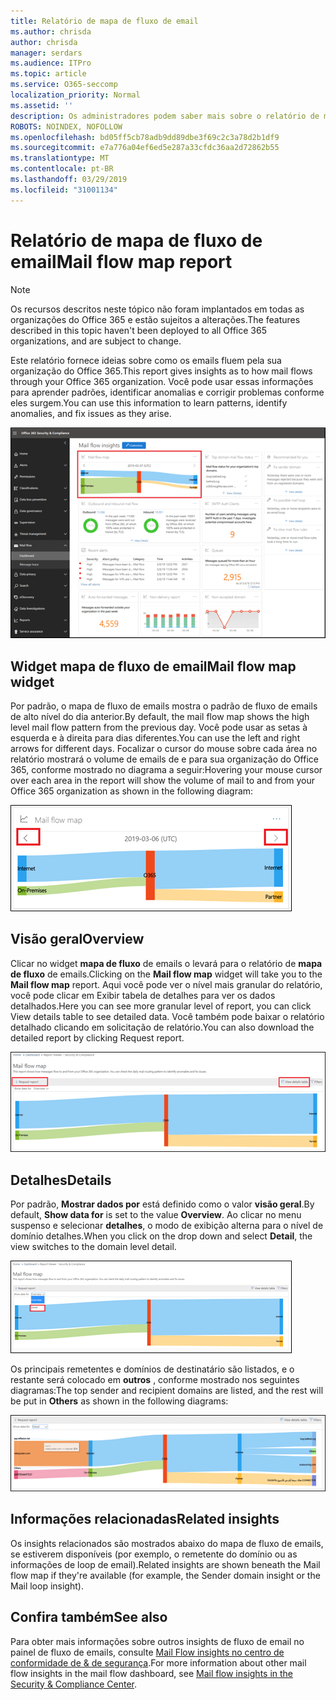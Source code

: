 ```yaml
---
title: Relatório de mapa de fluxo de email
ms.author: chrisda
author: chrisda
manager: serdars
ms.audience: ITPro
ms.topic: article
ms.service: O365-seccomp
localization_priority: Normal
ms.assetid: ''
description: Os administradores podem saber mais sobre o relatório de mapa de fluxo de emails no painel de fluxo de emails no centro de conformidade do & de segurança.
ROBOTS: NOINDEX, NOFOLLOW
ms.openlocfilehash: bd05ff5cb78adb9dd89dbe3f69c2c3a78d2b1df9
ms.sourcegitcommit: e7a776a04ef6ed5e287a33cfdc36aa2d72862b55
ms.translationtype: MT
ms.contentlocale: pt-BR
ms.lasthandoff: 03/29/2019
ms.locfileid: "31001134"
---
```

# <a name="mail-flow-map-report"></a><span data-ttu-id="1fe2c-103">Relatório de mapa de fluxo de email</span><span class="sxs-lookup"><span data-stu-id="1fe2c-103">Mail flow map report</span></span>

> [!NOTE]
> <span data-ttu-id="1fe2c-104">Os recursos descritos neste tópico não foram implantados em todas as organizações do Office 365 e estão sujeitos a alterações.</span><span class="sxs-lookup"><span data-stu-id="1fe2c-104">The features described in this topic haven't been deployed to all Office 365 organizations, and are subject to change.</span></span>

<span data-ttu-id="1fe2c-105">Este relatório fornece ideias sobre como os emails fluem pela sua organização do Office 365.</span><span class="sxs-lookup"><span data-stu-id="1fe2c-105">This report gives insights as to how mail flows through your Office 365 organization.</span></span> <span data-ttu-id="1fe2c-106">Você pode usar essas informações para aprender padrões, identificar anomalias e corrigir problemas conforme eles surgem.</span><span class="sxs-lookup"><span data-stu-id="1fe2c-106">You can use this information to learn patterns, identify anomalies, and fix issues as they arise.</span></span>

![O relatório do mapa de fluxo de emails no painel de fluxo de emails no centro de conformidade do & de segurança](media/mail-flow-map-selected.png)

## <a name="mail-flow-map-widget"></a><span data-ttu-id="1fe2c-108">Widget mapa de fluxo de email</span><span class="sxs-lookup"><span data-stu-id="1fe2c-108">Mail flow map widget</span></span>

<span data-ttu-id="1fe2c-109">Por padrão, o mapa de fluxo de emails mostra o padrão de fluxo de emails de alto nível do dia anterior.</span><span class="sxs-lookup"><span data-stu-id="1fe2c-109">By default, the mail flow map shows the high level mail flow pattern from the previous day.</span></span> <span data-ttu-id="1fe2c-110">Você pode usar as setas à esquerda e à direita para dias diferentes.</span><span class="sxs-lookup"><span data-stu-id="1fe2c-110">You can use the left and right arrows for different days.</span></span> <span data-ttu-id="1fe2c-111">Focalizar o cursor do mouse sobre cada área no relatório mostrará o volume de emails de e para sua organização do Office 365, conforme mostrado no diagrama a seguir:</span><span class="sxs-lookup"><span data-stu-id="1fe2c-111">Hovering your mouse cursor over each area in the report will show the volume of mail to and from your Office 365 organization as shown in the following diagram:</span></span>

![Setas para a esquerda e para a direita no widget mapa de fluxo de emails](media/mail-flow-map-widget.png)

## <a name="overview"></a><span data-ttu-id="1fe2c-113">Visão geral</span><span class="sxs-lookup"><span data-stu-id="1fe2c-113">Overview</span></span>

<span data-ttu-id="1fe2c-114">Clicar no widget **mapa de fluxo** de emails o levará para o relatório de **mapa de fluxo** de emails.</span><span class="sxs-lookup"><span data-stu-id="1fe2c-114">Clicking on the **Mail flow map** widget will take you to the **Mail flow map** report.</span></span> <span data-ttu-id="1fe2c-115">Aqui você pode ver o nível mais granular do relatório, você pode clicar em Exibir tabela de detalhes para ver os dados detalhados.</span><span class="sxs-lookup"><span data-stu-id="1fe2c-115">Here you can see more granular level of report, you can click View details table to see detailed data.</span></span> <span data-ttu-id="1fe2c-116">Você também pode baixar o relatório detalhado clicando em solicitação de relatório.</span><span class="sxs-lookup"><span data-stu-id="1fe2c-116">You can also download the detailed report by clicking Request report.</span></span>

![Exibição de visão geral no relatório de mapa de fluxo de emails](media/mail-flow-map-overview.png)

## <a name="details"></a><span data-ttu-id="1fe2c-118">Detalhes</span><span class="sxs-lookup"><span data-stu-id="1fe2c-118">Details</span></span>

<span data-ttu-id="1fe2c-119">Por padrão, **Mostrar dados por** está definido como o valor **visão geral**.</span><span class="sxs-lookup"><span data-stu-id="1fe2c-119">By default, **Show data for** is set to the value **Overview**.</span></span> <span data-ttu-id="1fe2c-120">Ao clicar no menu suspenso e selecionar **detalhes**, o modo de exibição alterna para o nível de domínio detalhes.</span><span class="sxs-lookup"><span data-stu-id="1fe2c-120">When you click on the drop down and select **Detail**, the view switches to the domain level detail.</span></span>

![Selecionar detalhes em mostrar dados para no modo de exibição visão geral no relatório de mapa de fluxo de emails](media/mail-flow-map-select-detail.png)

<span data-ttu-id="1fe2c-122">Os principais remetentes e domínios de destinatário são listados, e o restante será colocado em **outros** , conforme mostrado nos seguintes diagramas:</span><span class="sxs-lookup"><span data-stu-id="1fe2c-122">The top sender and recipient domains are listed, and the rest will be put in **Others** as shown in the following diagrams:</span></span>

![Exibição de detalhes no relatório de mapa de fluxo de emails](media/mail-flow-map-detail.png)

## <a name="related-insights"></a><span data-ttu-id="1fe2c-124">Informações relacionadas</span><span class="sxs-lookup"><span data-stu-id="1fe2c-124">Related insights</span></span>

<span data-ttu-id="1fe2c-125">Os insights relacionados são mostrados abaixo do mapa de fluxo de emails, se estiverem disponíveis (por exemplo, o remetente do domínio ou as informações de loop de email).</span><span class="sxs-lookup"><span data-stu-id="1fe2c-125">Related insights are shown beneath the Mail flow map if they're available (for example, the Sender domain insight or the Mail loop insight).</span></span>

## <a name="see-also"></a><span data-ttu-id="1fe2c-126">Confira também</span><span class="sxs-lookup"><span data-stu-id="1fe2c-126">See also</span></span>

<span data-ttu-id="1fe2c-127">Para obter mais informações sobre outros insights de fluxo de email no painel de fluxo de emails, consulte [Mail Flow insights no centro de conformidade de & de segurança](mail-flow-insights-v2.md).</span><span class="sxs-lookup"><span data-stu-id="1fe2c-127">For more information about other mail flow insights in the mail flow dashboard, see [Mail flow insights in the Security & Compliance Center](mail-flow-insights-v2.md).</span></span>